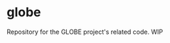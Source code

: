 # globe
Repository for the GLOBE project's related code.
WIP

<!-- # Add an image with the GLOBE logo

![GLOBE Logo](//lancs/homes/22/moralpom/My Documents/My Pictures/globe_logo.jpg) -->
